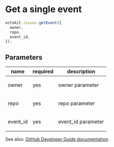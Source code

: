 # Get a single event

```js
octokit.issues.getEvent({
  owner,
  repo,
  event_id,
});
```

## Parameters

<table>
  <thead>
    <tr>
      <th>name</th>
      <th>required</th>
      <th>description</th>
    </tr>
  </thead>
  <tbody>
    <tr><td>owner</td><td>yes</td><td>

owner parameter

</td></tr>
<tr><td>repo</td><td>yes</td><td>

repo parameter

</td></tr>
<tr><td>event_id</td><td>yes</td><td>

event_id parameter

</td></tr>
  </tbody>
</table>

See also: [GitHub Developer Guide documentation](https://developer.github.com/v3/issues/events/#get-a-single-event).
